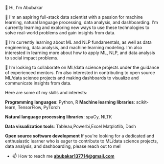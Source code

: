 👋 Hi, I'm Abubakar

👀 I'm an aspiring full-stack data scientist with a passion for machine learning, natural language processing, data analysis, and dashboarding. I'm currently learning and exploring new ways to use these technologies to solve real-world problems and gain insights from data.

🌱 I’m currently learning about ML and NLP fundamentals, as well as data engineering, data analysis, and machine learning modeling. I'm also interested in learning more about how to apply ML, NLP, and data analysis to social impact problems.

💞️ I’m looking to collaborate on ML/data science projects under the guidance of experienced mentors. I'm also interested in contributing to open source ML/data science projects and making dashboards to visualize and communicate insights from data.

Here are some of my skills and interests:

**Programming languages**: Python, R
**Machine learning libraries**: scikit-learn, TensorFlow, PyTorch

**Natural language processing libraries**: spaCy, NLTK

**Data visualization tools**: Tableau,Powerbi,Excel Matplotlib, Dash

**Open source software development**
If you're looking for a dedicated and enthusiastic learner who is eager to contribute to ML/data science projects, data analysis, and dashboarding, please reach out to me!
- 📫 How to reach me **abubakar137714@gmail.com**


<!---
abubakar017/abubakar017 is a ✨ special ✨ repository because its `README.md` (this file) appears on your GitHub profile.
You can click the Preview link to take a look at your changes.
--->
